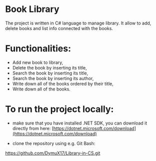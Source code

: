 # Book Library

The project is written in C# language to manage library.
It allow to add, delete books and list info connected with the books.

# Functionalities:

  - Add new book to library,
  - Delete the book by inserting its title,
  - Search the book by inserting its title,
  - Search the book by inserting its author,
  - Write down all of the books ordered by their title,
  - Write down all of the books.

# To run the project locally:

  - make sure that you have installed .NET SDK,
  you can download it directly from here: 
  [https://dotnet.microsoft.com/download](https://dotnet.microsoft.com/download)

  - clone the repository using e.g. Git Bash:

  https://github.com/DymuX17/Library-in-CS.git
